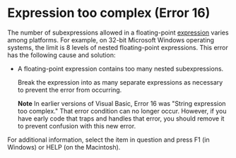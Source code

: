 
# Expression too complex (Error 16)

The number of subexpressions allowed in a floating-point [expression](b8bdf64f-5920-1ae9-16d0-b26d09524a30.md) varies among platforms. For example, on 32-bit Microsoft Windows operating systems, the limit is 8 levels of nested floating-point expressions. This error has the following cause and solution:



- A floating-point expression contains too many nested subexpressions.
    
    Break the expression into as many separate expressions as necessary to prevent the error from occurring.
    
     **Note**  In earlier versions of Visual Basic, Error 16 was "String expression too complex." That error condition can no longer occur. However, if you have early code that traps and handles that error, you should remove it to prevent confusion with this new error.

For additional information, select the item in question and press F1 (in Windows) or HELP (on the Macintosh).
